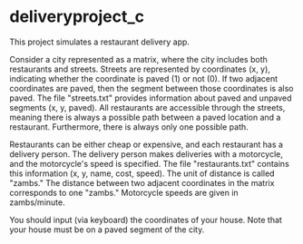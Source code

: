 # deliveryproject_c
This project simulates a restaurant delivery app.

Consider a city represented as a matrix, where the city includes both restaurants and streets. Streets are represented by coordinates (x, y), indicating whether the coordinate is paved (1) or not (0). If two adjacent coordinates are paved, then the segment between those coordinates is also paved. The file "streets.txt" provides information about paved and unpaved segments (x, y, paved). All restaurants are accessible through the streets, meaning there is always a possible path between a paved location and a restaurant. Furthermore, there is always only one possible path.

Restaurants can be either cheap or expensive, and each restaurant has a delivery person. The delivery person makes deliveries with a motorcycle, and the motorcycle's speed is specified. The file "restaurants.txt" contains this information (x, y, name, cost, speed). The unit of distance is called "zambs." The distance between two adjacent coordinates in the matrix corresponds to one "zambs." Motorcycle speeds are given in zambs/minute.

You should input (via keyboard) the coordinates of your house. Note that your house must be on a paved segment of the city.
